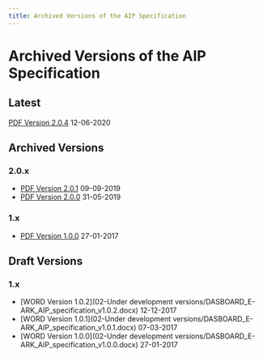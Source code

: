 ```yaml
---
title: Archived Versions of the AIP Specification
---
```

Archived Versions of the AIP Specification
=============================================

Latest
------
[PDF Version 2.0.4](/pdf/eark-aip.pdf) 12-06-2020

Archived Versions
-----------------
### 2.0.x
- [PDF Version 2.0.1](/v2_0/eark-aip-v2-0-1.pdf) 09-09-2019
- [PDF Version 2.0.0](/v2_0/aip-specification-v2-0-0.pdf) 31-05-2019

### 1.x
- [PDF Version 1.0.0](/v1/DASBOARD_E-ARK_AIP_1_0.pdf) 27-01-2017

Draft Versions
---------------
### 1.x
- [WORD Version 1.0.2](02-Under development versions/DASBOARD_E-ARK_AIP_specification_v1.0.2.docx) 12-12-2017
- [WORD Version 1.0.1](02-Under development versions/DASBOARD_E-ARK_AIP_specification_v1.0.1.docx) 07-03-2017
- [WORD Version 1.0.0](02-Under development versions/DASBOARD_E-ARK_AIP_specification_v1.0.0.docx) 27-01-2017
